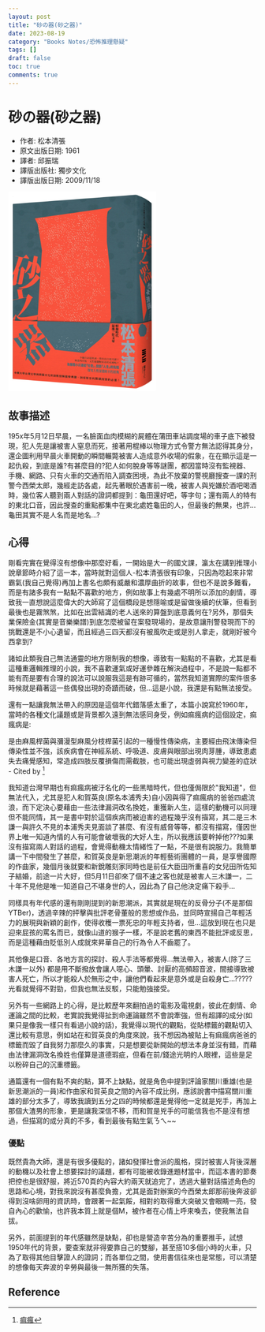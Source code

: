 ```yaml
---
layout: post
title: "砂の器(砂之器)"
date: 2023-08-19
category: "Books Notes/恐怖推理懸疑"
tags: []
draft: false
toc: true
comments: true
---
```


# 砂の器(砂之器)
* 作者: 松本清張
* 原文出版日期: 1961
* 譯者: 邱振瑞
* 譯版出版社: 獨步文化
* 譯版出版日期: 2009/11/18

<img src="/assets/posts/砂之器.jpg" alt="" width="300"/>
<!-- more -->

## 故事描述
195x年5月12日早晨，一名臉面血肉模糊的屍體在蒲田車站調度場的車子底下被發現，犯人先是讓被害人窒息而死，接著用棍棒以物理方式令警方無法認得其身分，還企圖利用早晨火車開動的瞬間輾斃被害人造成意外收場的假象，在在顯示這是一起仇殺，到底是誰?有甚麼目的?犯人如何脫身等等謎團，都因當時沒有監視器、手機、網路、只有火車的交通而陷入調查困境，為此不放棄的警視廳搜查一課的刑警今西榮太郎，幾經走訪各處，起先著眼於遇害前一晚，被害人與兇嫌於酒吧喝酒時，幾位客人聽到兩人對話的證詞都提到：龜田還好吧，等字句；還有兩人的特有的東北口音，因此搜查的重點都集中在東北處姓龜田的人，但最後的無果，也許...龜田其實不是人名而是地名...?

## 心得
剛看完實在覺得沒有想像中那麼好看，一開始是大一的國文課，瀛太在講到推理小說章節時介紹了這一本，當時就對這個人-松本清張很有印象，只因為唸起來非常霸氣(我自己覺得)再加上書名也頗有威嚴和濃厚曲折的故事，但也不是說多難看，而是有諸多我有一點點不喜歡的地方，例如故事上有幾處不明所以添加的劇情，導致我一直想說這麼偉大的大師寫了這個橋段是想隱喻或是留做後續的伏筆，但看到最後也是霧煞煞，比如在出雲結識的老人送來的算盤到底意義何在?另外，那個失業保險金(其實是音樂樂譜)到底怎麼被留在案發現場的，是故意讓刑警發現而下的挑戰還是不小心遺留，而且經過三四天都沒有被風吹走或是別人拿走，就剛好被今西拿到?

諸如此類我自己無法通靈的地方限制我的想像，導致有一點點的不喜歡，尤其是看這種重邏輯推理的小說，我不喜歡運氣或好運參雜在解決過程中，不是說一點都不能有而是要有合理的說法可以說服我這是有跡可循的，當然我知道實際的案件很多時候就是藉著這一些偶發出現的奇蹟而破，但...這是小說，我還是有點無法接受。

還有一點讓我無法帶入的原因是這個年代錯落感太重了，本篇小說寫於1960年，當時的各種文化議題或是背景都久遠到無法感同身受，例如痲瘋病的這個設定，痲瘋病是:

是由麻風桿菌與瀰漫型麻風分枝桿菌引起的一種慢性傳染病，主要經由飛沫傳染但傳染性並不強，該疾病會在神經系統、呼吸道、皮膚與眼部出現肉芽腫，導致患處失去痛覺感知，常造成四肢反覆損傷而需截肢，也可能出現虛弱與視力變差的症狀 - Cited by [^4]

我知道台灣早期也有痲瘋病被汙名化的一些黑暗時代，但也僅侷限於"我知道"，但無法代入，尤其是犯人和賀英良(原名本浦秀夫)自小因與得了痲瘋病的爸爸四處流浪，而下定決心要藉由一些法律漏洞改名換姓，重獲新人生，這樣的動機可以同理但不能同情，其一是書中對於這個疾病而被迫害的過程幾乎沒有描寫，其二是三木謙一與許久不見的本浦秀夫見面談了甚麼、有沒有威脅等等，都沒有描寫，僅因世界上唯一知道內情的人有可能會破壞我的大好人生，所以我應該要幹掉他???如果沒有描寫兩人對話的過程，會覺得動機太情緒性了一點，不是很有說服力。我簡單講一下中間發生了甚麼，和賀英良是新思潮派的年輕藝術團體的一員，是享譽國際的作曲家，幾個月後就要和新銳雕刻家同時也是前任大臣田所重喜的女兒田所佐知子結婚，前途一片大好，但5月11日卻來了個不速之客也就是被害人三木謙一，二十年不見他是唯一知道自己不堪身世的人，因此為了自己他決定痛下殺手...

同樣具有年代感的還有剛剛提到的新思潮派，其實就是現在的反骨分子(不是那個YTBer)，透過辛辣的抨擊與批評老骨董般的思想或作品，並同時宣揚自己年輕活力的展現與新穎的創作，使得收穫一票死忠的年輕支持者，但...這放到現在也只是迎來屁孩的罵名而已，就像山道的猴子一樣，不是說老舊的東西不能批評或反思，而是這種藉由貶低別人成就來昇華自己的行為令人不齒罷了。

其他像是口音、各地方言的探討、殺人手法等都覺得...無法帶入，被害人(除了三木謙一以外)
都是用不斷撥放會讓人噁心、頭暈、討厭的高頻超音波，間接導致被害人死亡，所以才能殺人於無形之中，讓他們看起來是意外或是自殺身亡...?????光看就覺得不對勁，但我也無法反駁，只能勉強接受。

另外有一些網路上的心得，是比較歷年來翻拍過的電影及電視劇，彼此在劇情、命運論之間的比較，老實說我覺得扯到命運論雖然不會說牽強，但有超譯的成分(如果只是像我一樣只有看過小說的話)，我覺得以現代的觀點，從貼標籤的觀點切入還比較有意思，例如站在和賀英良的角度來說，我不想因為被貼上有痲瘋病爸爸的標籤而毀了自我努力那麼久的事實，只是想要從新開始的想法本身並沒有錯，而藉由法律漏洞改名換姓也僅算是道德瑕疵，但看在前/錢途光明的人眼裡，這些是足以粉碎自己的沉重標籤。

通篇還有一個有點不爽的點，算不上缺點，就是角色中提到評論家關川重雄(也是新思潮派的一員)和作曲家和賀英良之間的內容不成比例，應該說書中描寫關川重雄的部分太多了，導致我讀到五分之四的時候都還是覺得他一定就是兇手，再加上那個大渣男的形象，更是讓我深信不移，而和賀是兇手的可能信我也不是沒有想過，但描寫的成分真的不多，看到最後有點生氣ㄋㄟ~~

### 優點
既然貴為大師，還是有很多優點的，諸如發揮社會派的風格，探討被害人背後深層的動機以及社會上想要探討的議題，都有可能被收錄進題材當中，而這本書的節奏把控也是很舒服，將近570頁的內容大約兩天就追完了，透過大量對話描述角色的思路和心境，對我來說沒有甚麼負擔，尤其是面對辦案的今西榮太郎那前後奔波卻得到沒啥卵用的資訊時，會跟著一起氣餒，相對的取得重大突破又會眼睛一亮，發自內心的歡愉，也許我本質上就是個M，被作者在心情上呼來喚去，使我無法自拔。

另外，前面提到的年代感雖然是缺點，卻也是營造辛苦分為的重要推手，試想1950年代的背景，要查案就非得要靠自己的雙腳，甚至搭10多個小時的火車，只為了取得其他目擊證人的證詞；而各單位之間，使用書信往來也是常態，可以清楚的想像每天奔波的辛勞與最後一無所獲的失落。

## Reference
[^4]:[痲瘋](https://zh.wikipedia.org/zh-tw/%E9%BA%BB%E9%A3%8E%E7%97%85)